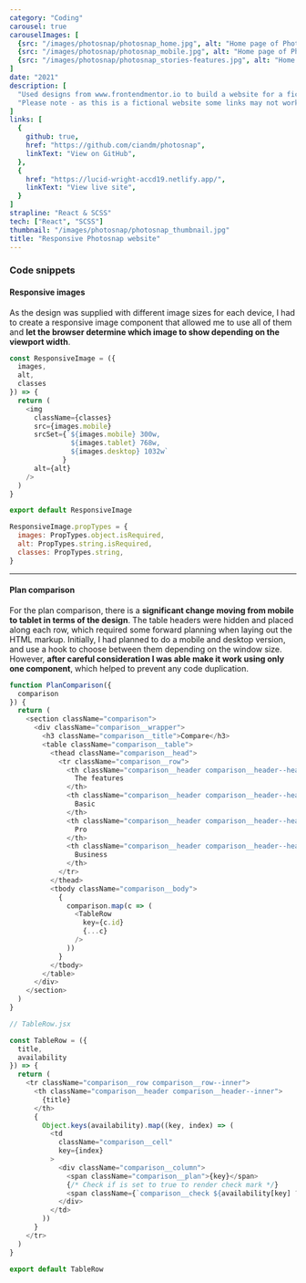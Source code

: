 ```yaml
---
category: "Coding"
carousel: true
carouselImages: [
  {src: "/images/photosnap/photosnap_home.jpg", alt: "Home page of Photosnap"},
  {src: "/images/photosnap/photosnap_mobile.jpg", alt: "Home page of Photosnap"},
  {src: "/images/photosnap/photosnap_stories-features.jpg", alt: "Home page of Photosnap"},
]
date: "2021"
description: [
  "Used designs from www.frontendmentor.io to build a website for a fictional landing page which makes it easy to share for photographers to share their photos and connect with others on the Photosnap platform. It included the strong use of imagery throughout, with a full-width design implemented that really helps showcase images.",
  "Please note - as this is a fictional website some links may not work properly."
]
links: [
  {
    github: true,
    href: "https://github.com/ciandm/photosnap",
    linkText: "View on GitHub",
  },
  {
    href: "https://lucid-wright-accd19.netlify.app/",
    linkText: "View live site",
  }
]
strapline: "React & SCSS"
tech: ["React", "SCSS"]
thumbnail: "/images/photosnap/photosnap_thumbnail.jpg"
title: "Responsive Photosnap website"
---
```


### Code snippets

#### Responsive images
As the design was supplied with different image sizes for each device, I had to create a responsive image component that allowed me to use all of them and **let the browser determine which image to show depending on the viewport width**.

```javascript
const ResponsiveImage = ({
  images,
  alt,
  classes
}) => {
  return (
    <img
      className={classes}
      src={images.mobile}
      srcSet={`${images.mobile} 300w, 
               ${images.tablet} 768w, 
               ${images.desktop} 1032w`
             }
      alt={alt}
    />
  )
}

export default ResponsiveImage

ResponsiveImage.propTypes = {
  images: PropTypes.object.isRequired,
  alt: PropTypes.string.isRequired,
  classes: PropTypes.string,
}
```

---

#### Plan comparison
For the plan comparison, there is a **significant change moving from mobile to tablet in terms of the design**. The table headers were hidden and placed along each row, which required some forward planning when laying out the HTML markup. Initially, I had planned to do a mobile and desktop version, and use a hook to choose between them depending on the window size. However, **after careful consideration I was able make it work using only one component**, which helped to prevent any code duplication.

```javascript
function PlanComparison({
  comparison
}) {
  return (
    <section className="comparison">
      <div className="comparison__wrapper">
        <h3 className="comparison__title">Compare</h3>
        <table className="comparison__table">
          <thead className="comparison__head">
            <tr className="comparison__row">
              <th className="comparison__header comparison__header--head">
                The features
              </th>
              <th className="comparison__header comparison__header--head">
                Basic
              </th>
              <th className="comparison__header comparison__header--head">
                Pro
              </th>
              <th className="comparison__header comparison__header--head">
                Business
              </th>
            </tr>
          </thead>
          <tbody className="comparison__body">
            {
              comparison.map(c => (
                <TableRow
                  key={c.id}
                  {...c}
                />
              ))
            }
          </tbody>
        </table>
      </div>
    </section>
  )
}

// TableRow.jsx

const TableRow = ({
  title,
  availability
}) => {
  return (
    <tr className="comparison__row comparison__row--inner">
      <th className="comparison__header comparison__header--inner">
        {title}
      </th>
      {
        Object.keys(availability).map((key, index) => (
          <td
            className="comparison__cell"
            key={index}
          >
            <div className="comparison__column">
              <span className="comparison__plan">{key}</span>
              {/* Check if is set to true to render check mark */}
              <span className={`comparison__check ${availability[key] ? 'comparison__check--checked' : ''}`} />
            </div>
          </td>
        ))
      }
    </tr>
  )
}

export default TableRow

```